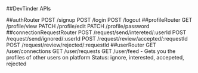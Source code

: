 ##DevTinder APIs

##authRouter
POST /signup
POST /login
POST /logout
##profileRouter
GET /profile/view
PATCH /profile/edit
PATCH /profile/password
##connectionRequestRouter
POST /request/send/intereted/:userId
POST /request/send/ignored/:userId
POST /request/review/accepted/:requestId
POST /request/review/rejected/:requestId
##userRouter
GET /user/connections
GET /user/requests
GET /user/feed - Gets you the profiles of other users on platform
Status: ignore, interested, accepeted, rejected